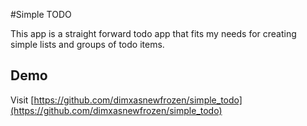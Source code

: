 #Simple TODO

This app is a straight forward todo app that fits my needs for creating simple lists and groups of todo items.

## Demo
Visit [https://github.com/dimxasnewfrozen/simple_todo](https://github.com/dimxasnewfrozen/simple_todo)
